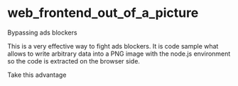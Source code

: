 # web_frontend_out_of_a_picture
Bypassing ads blockers

This is a very effective way to fight ads blockers. It is code sample what allows to write arbitrary data into a PNG image with the node.js environment so the code is extracted on the browser side.

Take this advantage 
